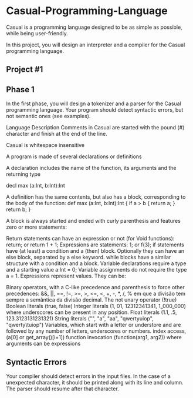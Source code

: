 # Casual-Programming-Language
Casual is a programming language designed to be as simple as possible, while being user-friendly.

In this project, you will design an interpreter and a compiler for the Casual programming language.

## Project #1

## Phase 1
In the first phase, you will design a tokenizer and a parser for the Casual programming language. Your program should detect syntactic errors, but not semantic ones (see examples).

Language Description
Comments in Casual are started with the pound (#) character and finish at the end of the line.

Casual is whitespace insensitive

A program is made of several declarations or definitions

A declaration includes the name of the function, its arguments and the returning type

decl max (a:Int, b:Int):Int

A definition has the same contents, but also has a block, corresponding to the body of the function:
def max (a:Int, b:Int):Int {
  if a > b {
    return a;
  }
  return b;
}

A block is always started and ended with curly parenthesis and features zero or more statements:

Return statements can have an expression or not (for Void functions): return; or return 1 + 1;
Expressions are statements: 1; or f(3);
if statements have (at least) a condition and a (then) block. Optionally they can have an else block, separated by a else keyword.
while blocks have a similar structure with a condition and a block.
Variable declarations require a type and a starting value a:Int = 0;
Variable assignments do not require the type a = 1.
Expressions represent values. They can be:

Binary operators, with a C-like precedence and parenthesis to force other precedences: &&, ||, ==, !=, >=, >, <=, <, +, -, *, /, % em que a divisão tem sempre a semântica da divisão decimal.
The not unary operator (!true)
Boolean literals (true, false)
Integer literals (1, 01, 12312341341, 1_000_000) where underscores can be present in any position.
Float literals (1.1, .5, 123.3123131231321)
String literals ("", "a", "aa", "qwertyuiop", "qwerty\tuiop")
Variables, which start with a letter or understore and are followed by any number of letters, underscores or numbers.
index access, (a[0] or get_array()[i+1])
function invocation (function(arg1, arg2)) where arguments can be expressions

## Syntactic Errors
Your compiler should detect errors in the input files. In the case of a unexpected character, it should be printed along with its line and column. The parser should resume after that character.
